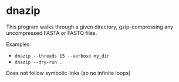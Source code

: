 # dnazip
This program walks through a given directory, gzip-compressing any uncompressed FASTA or FASTQ files.

Examples:
* `dnazip --threads 15 --verbose my_dir`
* `dnazip --dry-run .`

Does not follow symbolic links (so no infinite loops)
